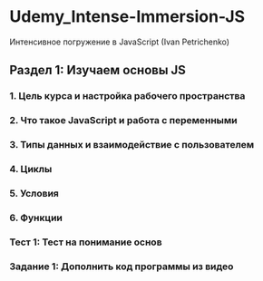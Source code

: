 # Udemy_Intense-Immersion-JS
Интенсивное погружение в JavaScript (Ivan Petrichenko)
## Раздел 1: Изучаем основы JS
### 1. Цель курса и настройка рабочего пространства
### 2. Что такое JavaScript и работа с переменными
### 3. Типы данных и взаимодействие с пользователем
### 4. Циклы
### 5. Условия
### 6. Функции
### Тест 1: Тест на понимание основ
### Задание 1: Дополнить код программы из видео